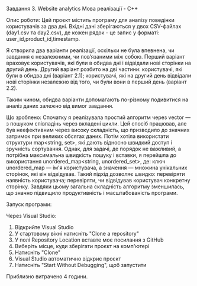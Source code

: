 Завдання 3. Website analytics
Мова реалізації - С++

Опис роботи:
Цей проєкт містить програму для аналізу поведінки користувачів за два дні. Вхідні дані зберігаються у двох CSV-файлах (day1.csv та day2.csv), де кожен рядок - це запис у форматі: user_id,product_id,timestamp.

Я створила два варіанти реалізації, оскільки не була впевнена, чи завдання є незалежними, чи пов’язаними між собою.
Перший варіант враховує користувачів, які були в обидва дні і відвідали нові сторінки на другий день. 
Другий варіант розбито на дві частини: користувачі, які були в обидва дні (варіант 2.1); користувачі, які на другий день відвідали нові сторінки незалежно від того, чи були вони в перший день (варіант 2.2).

Таким чином, обидва варіанти допомагають по-різному подивитися на аналіз даних залежно від вимог завдання.

Що зроблено:
Спочатку я реалізувала простий алгоритм через vector<string> — з пошуком співпадінь через вкладені цикли. Цей спосіб працював, але був неефективним через високу складність, що призводило до значних затримок при великих обсягах даних.
Потім хотіла використати структури map<string, set<string>>, які дають відносно швидкий доступ і зручність сортування. Однак, для задачі, де порядок не важливий, а потрібна максимальна швидкість пошуку і вставки, я перейшла до використання unordered_map<string, unordered_set<string>>, де: ключ unordered_map — ім'я користувача, а значення — множина унікальних сторінок, які він відвідував.
Такий підхід дозволяє швидко: перевіряти наявність користувача; перевіряти, чи відвідував користувач конкретну сторінку.
Завдяки цьому загальна складність алгоритму зменшилась, що значно підвищило продуктивність і масштабованість програми.

Запуск програми:

Через Visual Studio:
1. Відкрийте Visual Studio
2. У стартовому вікні натисніть "Clone a repository"
3. У полі Repository Location вставте моє посилання з GitHub
4. Виберіть місце, куди зберігати проєкт на комп'ютері
5. Натисніть "Clone"
6. Visual Studio автоматично відкриє проєкт
7. Натисніть "Start Without Debugging", щоб запустити

Приблизно витрачено 4 години.
